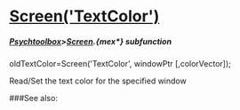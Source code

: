 # [Screen('TextColor')](Screen-TextColor) 
##### [Psychtoolbox](Psychtoolbox)>[Screen](Screen).{mex*} subfunction

oldTextColor=Screen('TextColor', windowPtr [,colorVector]);

Read/Set the text color for the specified window  


###See also:

